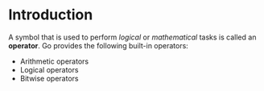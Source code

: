 # Introduction

A symbol that is used to perform _logical_ or _mathematical_ tasks is called an **operator**.
Go provides the following built-in operators:

- Arithmetic operators
- Logical operators
- Bitwise operators
